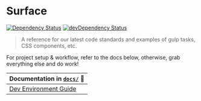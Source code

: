 # Surface
[![Dependency Status](https://david-dm.org/l1f7/surface.svg?style=flat-square)](https://david-dm.org/l1f7/surface) [![devDependency Status](https://david-dm.org/l1f7/surface/dev-status.svg?style=flat-square)](https://david-dm.org/l1f7/surface#info=devDependencies)

> A reference for our latest code standards and examples of gulp tasks, CSS components, etc.

For project setup & workflow, refer to the docs below, otherwise, grab everything else and do work!


| Documentation in [`docs/`](https://github.com/l1f7/surface/tree/master/docs) 📖|
|---------------------|
|[Dev Environment Guide](docs/README.md)|
